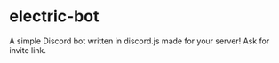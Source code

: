 # electric-bot
A simple Discord bot written in discord.js made for your server! Ask for invite link.
